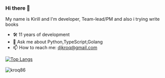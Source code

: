 ### Hi there 👋 
My name is Kirill and I'm developer, Team-lead/PM and also i trying write books

- 🛠 11 years of development
- 💬 Ask me about Python,TypeScript,Golang
- 📫 How to reach me: djkroq@gmail.com

[![Top Langs](https://github-readme-stats.vercel.app/api/top-langs/?username=itbeard&hide=html&layout=compact)](https://github.com/kroq86)
<br/><br/>
<img align="left" src="https://komarev.com/ghpvc/?username=kroq86&label=Profile%20Views%20&color=AC1F21&style=flat-square" alt="kroq86" />
